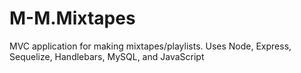 # M-M.Mixtapes
MVC application for making mixtapes/playlists. Uses Node, Express, Sequelize, Handlebars, MySQL, and JavaScript

